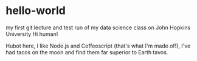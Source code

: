 # hello-world
my first git lecture and test run of my data science class on John Hopkins University
Hi human!

Hubot here, I like Node.js and Coffeescript (that's what I'm made of!),
I've had tacos on the moon and find them far superior to Earth tavos.

